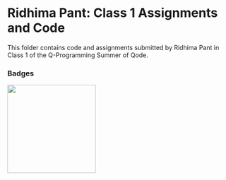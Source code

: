# Ridhima Pant: Class 1 Assignments and Code
This folder contains code and assignments submitted by Ridhima Pant in Class 1 of the Q-Programming Summer of Qode.
### Badges
<img src="/badges/attendance.png" width="200px" height="200px">